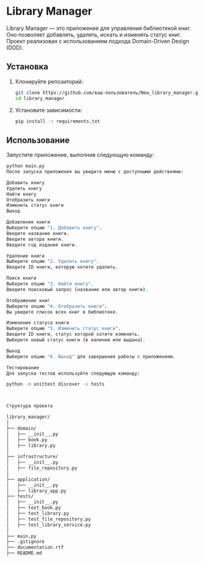  # Library Manager

Library Manager — это приложение для управления библиотекой книг. Оно позволяет добавлять, удалять, искать и изменять статус книг. Проект реализован с использованием подхода Domain-Driven Design (DDD).


## Установка

1. Клонируйте репозиторий:

    ```sh
    git clone https://github.com/ваш-пользователь/New_library_manager.git
    cd library_manager
    ```

2. Установите зависимости:

    ```sh
    pip install -r requirements.txt
    ```

## Использование

Запустите приложение, выполнив следующую команду:

```sh
python main.py
После запуска приложения вы увидите меню с доступными действиями:

Добавить книгу
Удалить книгу
Найти книгу
Отобразить книги
Изменить статус книги
Выход

Добавление книги
Выберите опцию "1. Добавить книгу".
Введите название книги.
Введите автора книги.
Введите год издания книги.

Удаление книги
Выберите опцию "2. Удалить книгу".
Введите ID книги, которую хотите удалить.

Поиск книги
Выберите опцию "3. Найти книгу".
Введите поисковый запрос (название или автор книги).

Отображение книг
Выберите опцию "4. Отобразить книги".
Вы увидите список всех книг в библиотеке.

Изменение статуса книги
Выберите опцию "5. Изменить статус книги".
Введите ID книги, статус которой хотите изменить.
Выберите новый статус книги (в наличии или выдана).

Выход
Выберите опцию "6. Выход" для завершения работы с приложением.

Тестирование
Для запуска тестов используйте следующую команду:

python -m unittest discover -s tests



Структура проекта

library_manager/
│
├── domain/
│   ├── __init__.py
│   ├── book.py
│   ├── library.py
│
├── infrastructure/
│   ├── __init__.py
│   ├── file_repository.py
│
├── application/
│   ├── __init__.py
│   ├── library_app.py
├── tests/
│   ├── __init__.py
│   ├── test_book.py
│   ├── test_library.py
│   ├── test_file_repository.py
│   ├── test_library_service.py
│
├── main.py
├── .gitignore
├── documentation.rtf
├── README.md

